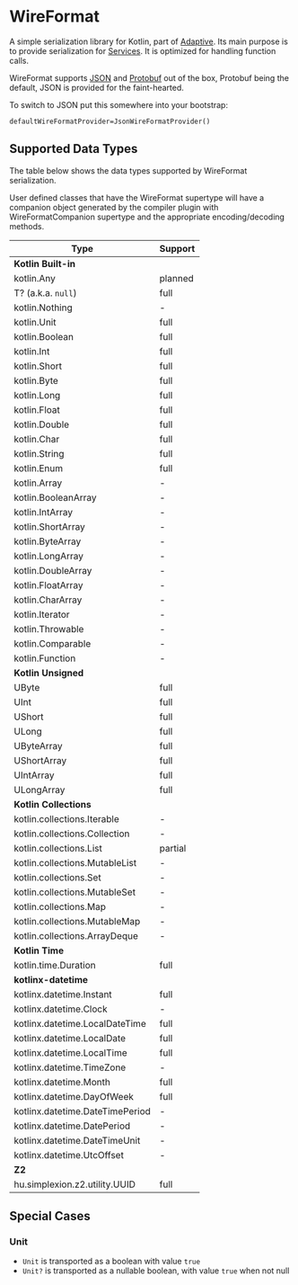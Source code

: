 # WireFormat

A simple serialization library for Kotlin, part of [Adaptive](../../README.md). Its main purpose is to
provide serialization for [Services](../services/README.md). It is optimized for handling function calls.

WireFormat supports [JSON](https://json.org) and [Protobuf](https://protobuf.dev) out of the box, Protobuf being the
default, JSON is provided for the faint-hearted.

To switch to JSON put this somewhere into your bootstrap:

```properties
defaultWireFormatProvider=JsonWireFormatProvider()
```

## Supported Data Types

The table below shows the data types supported by WireFormat serialization.

User defined classes that have the WireFormat supertype will have a companion object
generated by the compiler plugin with WireFormatCompanion supertype and the appropriate
encoding/decoding methods.

| Type                             | Support |
|----------------------------------|---------|
| **Kotlin Built-in**              |         |
| kotlin.Any                       | planned |
| T? (a.k.a. `null`)               | full    |
| kotlin.Nothing                   | -       |
| kotlin.Unit                      | full    | 
| kotlin.Boolean                   | full    |
| kotlin.Int                       | full    |
| kotlin.Short                     | full    |
| kotlin.Byte                      | full    |
| kotlin.Long                      | full    |
| kotlin.Float                     | full    |
| kotlin.Double                    | full    |
| kotlin.Char                      | full    |
| kotlin.String                    | full    | 
| kotlin.Enum<T>                   | full    |
| kotlin.Array<T>                  | -       |
| kotlin.BooleanArray              | -       |
| kotlin.IntArray                  | -       |
| kotlin.ShortArray                | -       |
| kotlin.ByteArray                 | -       |
| kotlin.LongArray                 | -       |
| kotlin.DoubleArray               | -       |
| kotlin.FloatArray                | -       |
| kotlin.CharArray                 | -       |
| kotlin.Iterator                  | -       |
| kotlin.Throwable                 | -       |
| kotlin.Comparable                | -       |
| kotlin.Function                  | -       |
| **Kotlin Unsigned**              |         | 
| UByte                            | full    |
| UInt                             | full    |
| UShort                           | full    |
| ULong                            | full    |
| UByteArray                       | full    | 
| UShortArray                      | full    |
| UIntArray                        | full    |
| ULongArray                       | full    |
| **Kotlin Collections**           |         |
| kotlin.collections.Iterable      | -       |
| kotlin.collections.Collection    | -       |
| kotlin.collections.List          | partial |
| kotlin.collections.MutableList   | -       |
| kotlin.collections.Set           | -       |
| kotlin.collections.MutableSet    | -       |
| kotlin.collections.Map           | -       |
| kotlin.collections.MutableMap    | -       |
| kotlin.collections.ArrayDeque    | -       | 
| **Kotlin Time**                  |         |
| kotlin.time.Duration             | full    |
| **kotlinx-datetime**             |         |
| kotlinx.datetime.Instant         | full    |
| kotlinx.datetime.Clock           | -       |
| kotlinx.datetime.LocalDateTime   | full    |
| kotlinx.datetime.LocalDate       | full    |
| kotlinx.datetime.LocalTime       | full    |
| kotlinx.datetime.TimeZone        | -       |
| kotlinx.datetime.Month           | full    |
| kotlinx.datetime.DayOfWeek       | full    |
| kotlinx.datetime.DateTimePeriod  | -       |
| kotlinx.datetime.DatePeriod      | -       |
| kotlinx.datetime.DateTimeUnit    | -       |
| kotlinx.datetime.UtcOffset       | -       |
| **Z2**                           |         |
| hu.simplexion.z2.utility.UUID<T> | full    |

## Special Cases

### Unit

- `Unit` is transported as a boolean with value `true`
- `Unit?` is transported as a nullable boolean, with value `true` when not null